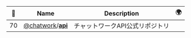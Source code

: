 |:star2: | Name | Description | 🌍|
|---|---|---|---|
|70|[@chatwork](https://github.com/chatwork)/[**api**](https://github.com/chatwork/api)|チャットワークAPI公式リポジトリ||

